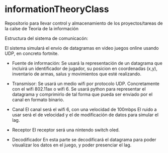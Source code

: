 # informationTheoryClass
Repositorio para llevar control y almacenamiento de los proyectos/tareas de la calse de Teoria de la información

Estructura del sistema de comunicacón:

El sistema simulará el envio de datagramas en video juegos online usando UDP, en concreto fortnite.

- Fuente de información:
    Se usará la representación de un datagrama que incluirá un identificador de jugador, su posicion en coordenadas (x,y), inventario de armas, salus y movimientos que esté realizando.

- Transmisor:
    Se usará un medio wifi por protocolo UDP. Concretamente con el wifi 802.11ax o wifi 6.
    Se usará python para representar el datagrama y comprimirlo de tal forma que pueda ser enviado por el canal en formato binario.
 
- Canal 
    El canal será el wifi 6, con una velocidad de 100mbps
    El ruido a usar será el de velocidad y el de modificación de datos para simular el lag.

- Receptor
    El receptor será una nintendo switch oled.

- Decodificador
    En esta parte se decodificará el datagrama para poder visualizar los datos en el juego, y poder presenciar el lag.
